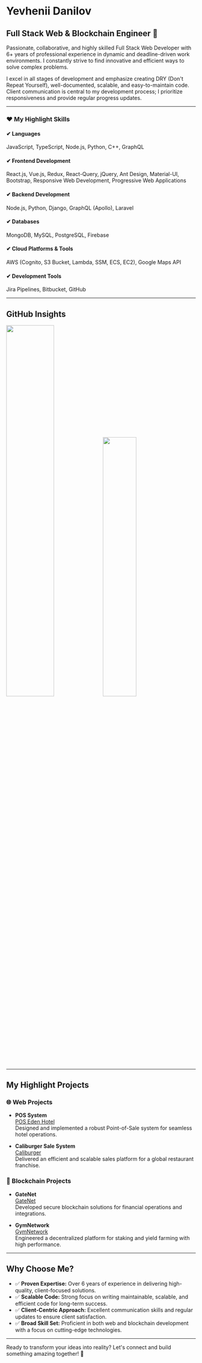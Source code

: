# Yevhenii Danilov
## Full Stack Web & Blockchain Engineer 👋
<p>
Passionate, collaborative, and highly skilled Full Stack Web Developer with 6+ years of professional experience in dynamic and deadline-driven work environments. 
I constantly strive to find innovative and efficient ways to solve complex problems.
</p>
I excel in all stages of development and emphasize creating DRY (Don't Repeat Yourself), well-documented, scalable, and easy-to-maintain code. Client communication is central to my development process; I prioritize responsiveness and provide regular progress updates.

---

### ❤ My Highlight Skills
#### ✔ Languages
JavaScript, TypeScript, Node.js, Python, C++, GraphQL
#### ✔ Frontend Development
React.js, Vue.js, Redux, React-Query, jQuery, Ant Design, Material-UI, Bootstrap, Responsive Web Development, Progressive Web Applications
#### ✔ Backend Development
Node.js, Python, Django, GraphQL (Apollo), Laravel
#### ✔ Databases
MongoDB, MySQL, PostgreSQL, Firebase
#### ✔ Cloud Platforms & Tools
AWS (Cognito, S3 Bucket, Lambda, SSM, ECS, EC2), Google Maps API
#### ✔ Development Tools
Jira Pipelines, Bitbucket, GitHub

---

## GitHub Insights
<div>
<img src="https://github-readme-stats-sigma-five.vercel.app/api?username=yevhenii-danilov&count_private=true" width="50.25%"/>
<img src="https://github-readme-stats-sigma-five.vercel.app/api/top-langs/?username=yevhenii-danilov&layout=compact" width="42%"/>
</div>

---

## My Highlight Projects
### 🌐 Web Projects
- **POS System**  
  [POS Eden Hotel](https://posedenhotel.caliburgerlb.com/)  
  Designed and implemented a robust Point-of-Sale system for seamless hotel operations.
  
- **Caliburger Sale System**  
  [Caliburger](https://caliburgerlb.com)  
  Delivered an efficient and scalable sales platform for a global restaurant franchise.

### 🔗 Blockchain Projects
- **GateNet**  
  [GateNet](https://gatenet.io/)  
  Developed secure blockchain solutions for financial operations and integrations.
  
- **GymNetwork**  
  [GymNetwork](https://gymnetwork.io/)  
  Engineered a decentralized platform for staking and yield farming with high performance.

---

## Why Choose Me?
- ✅ **Proven Expertise:** Over 6 years of experience in delivering high-quality, client-focused solutions.  
- ✅ **Scalable Code:** Strong focus on writing maintainable, scalable, and efficient code for long-term success.  
- ✅ **Client-Centric Approach:** Excellent communication skills and regular updates to ensure client satisfaction.  
- ✅ **Broad Skill Set:** Proficient in both web and blockchain development with a focus on cutting-edge technologies.

---

Ready to transform your ideas into reality? Let's connect and build something amazing together! 🌟

